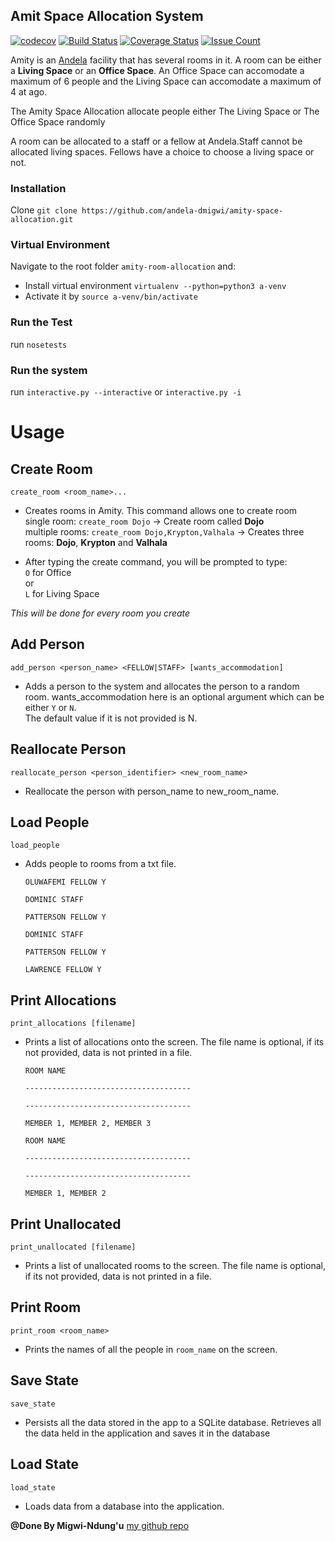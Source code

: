 
## Amit Space Allocation System

[![codecov](https://codecov.io/gh/andela-dmigwi/amity-space-allocation/branch/master/graph/badge.svg)](https://codecov.io/gh/andela-dmigwi/amity-space-allocation)
[![Build Status](https://travis-ci.org/andela-dmigwi/amity-space-allocation.svg?branch=develop-refactor)](https://travis-ci.org/andela-dmigwi/amity-space-allocation)
[![Coverage Status](https://coveralls.io/repos/github/andela-dmigwi/amity-space-allocation/badge.svg)](https://coveralls.io/github/andela-dmigwi/amity-space-allocation)
[![Issue Count](https://codeclimate.com/github/andela-dmigwi/amity-space-allocation/badges/issue_count.svg)](https://codeclimate.com/github/andela-dmigwi/amity-space-allocation)


Amity is an [Andela](http://andela.com) facility that has several rooms in it. A room can be
either a **Living Space** or an **Office Space**. An Office Space can accomodate a maximum of
6 people and the Living Space can accomodate a maximum of 4 at ago.  

The Amity Space Allocation allocate people either The Living Space or The Office Space randomly  

A room can be allocated to a staff or a fellow at Andela.Staff cannot be allocated living spaces.
 Fellows have a choice to choose a living space or not. 

### Installation
Clone `git clone https://github.com/andela-dmigwi/amity-space-allocation.git`

### Virtual Environment
Navigate to the root folder `amity-room-allocation` and:
 - Install virtual environment `virtualenv --python=python3 a-venv` 
 - Activate it by `source a-venv/bin/activate`
 
### Run the Test
 run `nosetests`

### Run the system 
 run `interactive.py --interactive` or `interactive.py -i`


# Usage
 
## Create Room
`create_room <room_name>...`  
 - Creates rooms in Amity. This command allows one to create room  
   single room: `create_room Dojo` -> Create room called **Dojo**  
   multiple rooms: `create_room Dojo,Krypton,Valhala` -> Creates three rooms: **Dojo**, **Krypton** and **Valhala**

 - After typing the create command, you will be prompted to type:  
   `O` for Office   
          or    
   `L` for Living Space  

 *This will be done for every room you create*


## Add Person
 `add_person <person_name> <FELLOW|STAFF> [wants_accommodation]`
 - Adds a person to the system and allocates the person to a random room. wants_accommodation here is an optional argument which can be either ``Y`` or ``N``.  
The default value if it is not provided is N.  

## Reallocate Person
 `reallocate_person <person_identifier> <new_room_name>`
 - Reallocate the person with person_name to new_room_name.

## Load People
`load_people `
- Adds people to rooms from a txt file.  
    
    ``OLUWAFEMI FELLOW Y``

    ``DOMINIC STAFF``
 
    ``PATTERSON FELLOW Y``
 
    ``DOMINIC STAFF`` 
    
    ``PATTERSON FELLOW Y``
    
    ``LAWRENCE FELLOW Y``


## Print Allocations
`print_allocations [filename]`
 - Prints a list of allocations onto the screen. The file name is optional, if its not provided, data is not printed in a file.  
  
    ``ROOM NAME``

    ``-------------------------------------``
    
    ``-------------------------------------``

    ``MEMBER 1, MEMBER 2, MEMBER 3``
   
    ``ROOM NAME``

    ``-------------------------------------``
    
    ``-------------------------------------``
    
    ``MEMBER 1, MEMBER 2``
  

## Print Unallocated
`print_unallocated [filename]`
 - Prints a list of unallocated rooms to the screen. The file name is optional, if its not provided, data is not printed in a file.

## Print Room
`print_room <room_name>`
 - Prints the names of all the people in ``room_name`` on the screen.

## Save State
`save_state `
 - Persists all the data stored in the app to a SQLite database. Retrieves all the data held in the application and saves it in the database

## Load State
`load_state `
 - Loads data from a database into the application.

**@Done By Migwi-Ndung'u**
[my github repo](http://www.github.com/andela-dmigwi)



